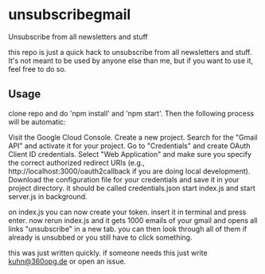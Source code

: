 # unsubscribegmail
Unsubscribe from all newsletters and stuff

this repo is just a quick hack to unsubscribe from all newsletters and stuff. It's not meant to be used by anyone else than me, but if you want to use it, feel free to do so.

## Usage

clone repo and do 'npm install' and 'npm start'. Then the following process will be automatic:


Visit the Google Cloud Console.
Create a new project.
Search for the "Gmail API" and activate it for your project.
Go to "Credentials" and create OAuth Client ID credentials. Select "Web Application" and make sure you specify the correct authorized redirect URIs (e.g., http://localhost:3000/oauth2callback if you are doing local development).
Download the configuration file for your credentials and save it in your project directory. it should be called credentials.json
start index.js and start server.js in background. 

on index.js you can now create your token. insert it in terminal and press enter. 
now rerun index.js and it gets 1000 emails of your gmail and opens all links "unsubscribe" in a new tab. you can then look through all of them if already is unsubbed or you still have to click something.

this was just written quickly. if someone needs this just write kuhn@360opg.de or open an issue. 
